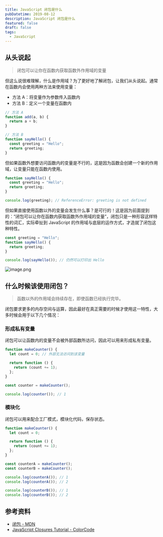 ```yaml
---
title: JavaScript 闭包是什么
pubDatetime: 2019-08-12
description: JavaScript 闭包是什么
featured: false
draft: false
tags:
  - JavaScript
---
```


## 从头说起

> 闭包可以让你在函数内获取函数外作用域的变量

但这么说很难理解，什么是作用域？为了更好地了解闭包，让我们从头说起。通常在函数内会使用两种方法来使用变量：

- 方法 A：将变量作为参数传入函数内
- 方法 B：定义一个变量在函数内

```ts
// 方法 A
function add(a, b) {
  return a + b;
}

// 方法 B
function sayHello() {
  const greeting = "Hello";
  return greeting;
}
```

但如果函数外想要访问函数内的变量是不行的，这是因为函数会创建一个新的作用域，让变量只能在函数内使用。

```ts
function sayHello() {
  const greeting = "Hello";
  return greeting;
}

console.log(greeting); // ReferenceError: greeting is not defined
```

但如果直接使用函数以外的变量会发生什么事？是可行的！这是因为前面提到的：“闭包可以让你在函数内获取函数外作用域的变量”，闭包只是一种形容这样特性的词汇，实际牵扯到 JavaScript 的作用域与底层的运作方式，才造就了闭包这种特性。

```ts
const greeting = "Hello";
function sayHello() {
  return greeting;
}

console.log(sayHello()); // 仍然可以打印出 Hello
```

​![image.png](https://s2.loli.net/2024/02/25/t6Ep39kKjAODV7F.png)​

## 什么时候该使用闭包？

> 函数以外的作用域会持续存在，即使函数已经执行完毕。

闭包要求更多的内存空间与运算，因此最好在真正需要的时候才使用这一特性，大多时候会用于以下几个情况：

### 形成私有变量

闭包可以让函数内的变量不会被外部函数所访问，因此可以用来形成私有变量。

```ts
function makeCounter() {
  let count = 0; // 外部无法访问到该变量

  return function () {
    return (count += 1);
  };
}

const counter = makeCounter();

console.log(counter()); // 1
```

### 模块化

闭包可以用来配合工厂模式，模块化代码，保存状态。

```ts
function makeCounter() {
  let count = 0;

  return function () {
    return (count += 1);
  };
}

const counterA = makeCounter();
const counterB = makeCounter();

console.log(counterA()); // 1
console.log(counterA()); // 2

console.log(counterB()); // 1
console.log(counterB()); // 2
```

## 参考资料

- [闭包 - MDN](https://developer.mozilla.org/docs/Web/JavaScript/Closures)
- [JavaScript Closures Tutorial - ColorCode](https://www.youtube.com/watch?v=aHrvi2zTlaU)
